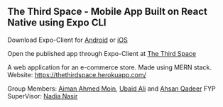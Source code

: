 ## The Third Space - Mobile App Built on React Native using Expo CLI

Download Expo-Client for [Android](http://bit.ly/2bZq5ew) or [iOS](http://apple.co/2c6HMtp)

Open the published app through Expo-Client at [The Third Space](https://expo.io/--/to-exp/exp%3A%2F%2Fexp.host%2F%40aamoin%2Ffirst)

A web application for an e-commerce store. Made using MERN stack.
Website: https://thethirdspace.herokuapp.com/

Group Members: [Aiman Ahmed Moin](https://github.com/aimanahmedmoin1997), [Ubaid Ali](https://github.com/UbaidAL) and [Ahsan Qadeer](https://github.com/ahsanqadeer10)
FYP SuperVisor: [Nadia Nasir](https://habib.edu.pk/SSE/nadia-nasir/)
